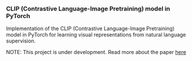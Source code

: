 ### CLIP (Contrastive Language-Image Pretraining) model in PyTorch

Implementation of the CLIP (Contrastive Language-Image Pretraining) model in PyTorch for learning visual representations from natural language supervision.

NOTE: This project is under development. Read more about the paper [here](https://openai.com/index/clip/)